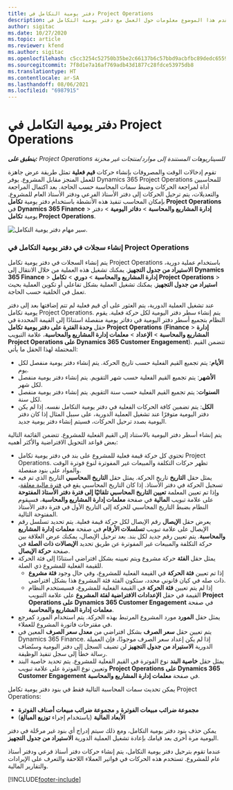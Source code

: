 ```yaml
---
title: دفتر يومية التكامل في Project Operations
description: يقدم هذا الموضوع معلومات حول العمل مع دفتر يومية التكامل في Project Operations.
author: sigitac
ms.date: 10/27/2020
ms.topic: article
ms.reviewer: kfend
ms.author: sigitac
ms.openlocfilehash: c5cc3254c52750b35be2c66137b6c57bbd9acbfbc89dedc6559059a89c8e2393
ms.sourcegitcommit: 7f8d1e7a16af769adb43d1877c28fdce53975db8
ms.translationtype: HT
ms.contentlocale: ar-SA
ms.lasthandoff: 08/06/2021
ms.locfileid: "6987915"
---
```

# <a name="integration-journal-in-project-operations"></a>دفتر يومية التكامل في Project Operations

_**ينطبق على:** Project Operations للسيناريوهات المستندة إلى موارد/منتجات غير مخزنة‬_

تقوم إدخالات الوقت والمصروفات بإنشاء حركات **قيم فعلية** تمثل طريقة عرض جاهزة للعمل المنجز مقابل المشروع. يوفر Dynamics 365 Project Operations للمحاسبين أداة لمراجعة الحركات وضبط سمات المحاسبة حسب الحاجة. بعد اكتمال المراجعة والتعديلات، يتم ترحيل الحركات إلى دفتر الأستاذ الفرعي ودفتر الأستاذ العام للمشروع. بإمكان المحاسب تنفيذ هذه الأنشطة باستخدام دفتر يومية **تكامل Project Operations** في **Dynamics 365 Finance** > **إدارة المشاريع والمحاسبة** > **دفاتر اليومية** >  دفتر يومية **تكامل Project Operations**.

![سير مهام دفتر يومية التكامل.](./media/IntegrationJournal.png)

### <a name="create-records-in-the-project-operations-integration-journal"></a>إنشاء سجلات في دفتر يومية التكامل في Project Operations

يتم إنشاء السجلات في دفتر يومية تكامل Project Operations باستخدام عملية دورية، **الاستيراد من جدول التجهيز**. يمكنك تشغيل هذه العملية من خلال الانتقال إلى **Dynamics 365 Finance** > **إدارة المشاريع والمحاسبة** > **دوري** > **تكامل Project Operations** > **استيراد من جدول التجهيز**. يمكنك تشغيل العملية بشكل تفاعلي أو تكوين العملية بحيث تعمل في الخلفية حسب الحاجة.

عند تشغيل العملية الدورية، يتم العثور على أي قيم فعلية لم تتم إضافتها بعد إلى دفتر يومية تكامل Project Operations. يتم إنشاء سطر دفتر اليومية لكل حركة فعلية.
يقوم النظام بتجميع أسطر دفتر اليومية في دفاتر يومية منفصلة استنادًا إلى القيمة المحددة في حقل **وحدة الفترة على دفتر يومية تكامل Project Operations** (**Finance** > **إدارة المشاريع والمحاسبة** > **الإعداد** > **معلمات إدارة المشاريع والمحاسبة**، علامة التبويب **Project Operations على Dynamics 365 Customer Engagement**). تتضمن القيم المحتملة لهذا الحقل ما يأتي:

  - **الأيام**: يتم تجميع القيم الفعلية حسب تاريخ الحركة. يتم إنشاء دفتر يومية منفصل لكل يوم.
  - **الأشهر**: يتم تجميع القيم الفعلية حسب شهر التقويم. يتم إنشاء دفتر يومية منفصل لكل شهر.
  - **السنوات**: يتم تجميع القيم الفعلية حسب سنة التقويم. يتم إنشاء دفتر يومية منفصل لكل سنة.
  - **الكل**: يتم تضمين كافة الحركات الفعلية في دفتر يومية التكامل نفسه. إذا لم يكن دفتر اليومية متوفرًا عند تشغيل العملية الدورية، على سبيل المثال إذا كان دفتر اليومية بصدد ترحيل الحركات، فسيتم إنشاء دفتر يومية جديد.

يتم إنشاء أسطر دفتر اليومية بالاستناد إلى القيم الفعلية للمشروع. تتضمن القائمة التالية بعض قواعد التحويل الافتراضية والأكثر أهميه:

  - تحتوي كل حركة قيمة فعلية للمشروع على بند في دفتر يومية تكامل Project Operations. تظهر حركات التكلفة والمبيعات غير المفوترة لنوع فوترة الوقت والمواد على بنود منفصلة.
  - يمثل حقل **التاريخ** تاريخ الحركة. يمثل حقل **التاريخ المحاسبي** التاريخ الذي تم فيه تسجيل الحركة في دفتر الأستاذ. إذا كان التاريخ المحاسبي يقع في [فترة مالية مغلقة](/dynamics365/finance/general-ledger/close-general-ledger-at-period-end)، وإذا تم تعيين المعلمة **تعيين التاريخ المحاسبي تلقائيًا إلى فترة دفتر الأستاذ المفتوحة** على علامة تبويب **المالية** في صفحة **معلمات إدارة المشاريع والمحاسبة**، فسيقوم النظام بضبط التاريخ المحاسبي للحركة إلى التاريخ الأول في فترة دفتر الأستاذ المفتوحة التالية.
  - يعرض حقل **الإيصال** رقم الإيصال لكل حركة قيمة فعلية. يتم تحديد تسلسل رقم الإيصال على علامة تبويب **تسلسلات الأرقام** في صفحة **معلمات إدارة المشاريع والمحاسبة**. يتم تعيين رقم جديد لكل بند. بعد ترحيل الإيصال، يمكنك عرض العلاقة بين حركة التكلفة والمبيعات غير المفوترة عن طريق تحديد **الإيصالات ذات الصلة** في صفحة **حركة الإيصال**.
  - يمثل حقل **الفئة** حركة مشروع ويتم تعيينه بشكل افتراضي استنادًا إلى فئة الحركة للقيمة الفعلية للمشروع ذي الصلة.
    - إذا تم تعيين **فئة الحركة** في القيمة الفعلية للمشروع، وفي حال وجود **فئة مشروع** ذات صله في كيان قانوني محدد، ستكون الفئة فئة المشروع هذا بشكل افتراضي.
    - إذا لم يتم تعيين **فئة الحركة** في القيمة الفعلية للمشروع، فسيستخدم النظام القيمة في حقل **الإعدادات الافتراضية لفئة المشروع** على علامة التبويب **Project Operations على Dynamics 365 Customer Engagement** في صفحة **معلمات إدارة المشاريع والمحاسبة**.
  - يمثل حقل **المورد** مورد المشروع المرتبط بهذه الحركة. يتم استخدام المورد كمرجع في مقترحات فاتورة المشروع للعملاء.
  - يتم تعيين حقل **سعر الصرف** بشكل افتراضي من **معدل سعر الصرف** المعين في Dynamics 365 Finance. إذا لم يكن إعداد سعر الصرف موجودًا، فإن العميلة الدورية **الاستيراد من جدول التجهيز** لن تضيف السجل إلى دفتر اليومية وستُضاف رسالة خطأ إلى سجل تنفيذ الوظيفة.
  - يمثل حقل **خاصية البند** نوع الفوترة في القيم الفعلية للمشروع. يتم تحديد خاصية البند وتعيين نوع الفوترة على علامة تبويب **Project Operations على Dynamics 365 Customer Engagement** في صفحة **معلمات إدارة المشاريع والمحاسبة**.

يمكن تحديث سمات المحاسبة التالية فقط في بنود دفتر يومية تكامل Project Operations:

- **مجموعة ضرائب مبيعات الفوترة** و **مجموعة ضرائب مبيعات أصناف الفوترة**
- **الأبعاد المالية** (باستخدام إجراء **توزيع المبالغ**)

يمكن حذف بنود دفتر يومية التكامل، ومع ذلك سيتم إدراج أي بنود غير مرحّلة في دفتر اليومية مرة أخرى بعد قيامك بإعادة تشغيل العملية الدورية **الاستيراد من جدول التجهيز**.

عندما تقوم بترحيل دفتر يومية التكامل، يتم إنشاء حركات دفتر أستاذ فرعي ودفتر أستاذ عام للمشروع. تستخدم هذه الحركات في فواتير العملاء اللاحقة والتعرف على الإيرادات والتقارير المالية.


[!INCLUDE[footer-include](../includes/footer-banner.md)]
